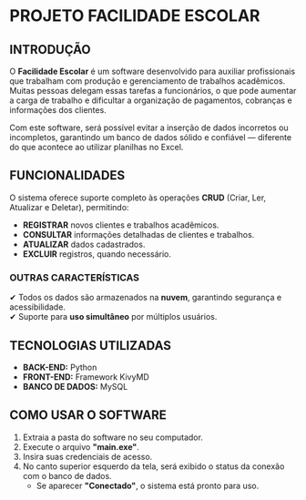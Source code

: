 # PROJETO FACILIDADE ESCOLAR

## INTRODUÇÃO
O **Facilidade Escolar** é um software desenvolvido para auxiliar profissionais que trabalham com produção e gerenciamento de trabalhos acadêmicos. Muitas pessoas delegam essas tarefas a funcionários, o que pode aumentar a carga de trabalho e dificultar a organização de pagamentos, cobranças e informações dos clientes.  

Com este software, será possível evitar a inserção de dados incorretos ou incompletos, garantindo um banco de dados sólido e confiável — diferente do que acontece ao utilizar planilhas no Excel.  

## FUNCIONALIDADES
O sistema oferece suporte completo às operações **CRUD** (Criar, Ler, Atualizar e Deletar), permitindo:  

- **REGISTRAR** novos clientes e trabalhos acadêmicos.  
- **CONSULTAR** informações detalhadas de clientes e trabalhos.  
- **ATUALIZAR** dados cadastrados.  
- **EXCLUIR** registros, quando necessário.  

### OUTRAS CARACTERÍSTICAS
✔ Todos os dados são armazenados na **nuvem**, garantindo segurança e acessibilidade.  
✔ Suporte para **uso simultâneo** por múltiplos usuários.  

## TECNOLOGIAS UTILIZADAS
- **BACK-END:** Python  
- **FRONT-END:** Framework KivyMD  
- **BANCO DE DADOS:** MySQL  

## COMO USAR O SOFTWARE
1. Extraia a pasta do software no seu computador.  
2. Execute o arquivo **"main.exe"**.  
3. Insira suas credenciais de acesso.  
4. No canto superior esquerdo da tela, será exibido o status da conexão com o banco de dados.  
   - Se aparecer **"Conectado"**, o sistema está pronto para uso.  
